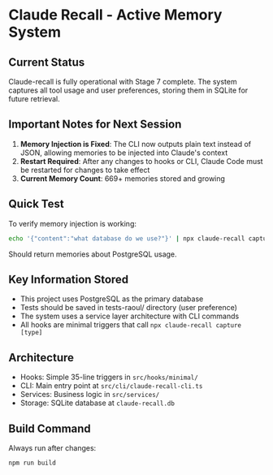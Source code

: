 # Claude Recall - Active Memory System

## Current Status
Claude-recall is fully operational with Stage 7 complete. The system captures all tool usage and user preferences, storing them in SQLite for future retrieval.

## Important Notes for Next Session
1. **Memory Injection is Fixed**: The CLI now outputs plain text instead of JSON, allowing memories to be injected into Claude's context
2. **Restart Required**: After any changes to hooks or CLI, Claude Code must be restarted for changes to take effect
3. **Current Memory Count**: 669+ memories stored and growing

## Quick Test
To verify memory injection is working:
```bash
echo '{"content":"what database do we use?"}' | npx claude-recall capture user-prompt
```

Should return memories about PostgreSQL usage.

## Key Information Stored
- This project uses PostgreSQL as the primary database
- Tests should be saved in tests-raoul/ directory (user preference)
- The system uses a service layer architecture with CLI commands
- All hooks are minimal triggers that call `npx claude-recall capture [type]`

## Architecture
- Hooks: Simple 35-line triggers in `src/hooks/minimal/`
- CLI: Main entry point at `src/cli/claude-recall-cli.ts`
- Services: Business logic in `src/services/`
- Storage: SQLite database at `claude-recall.db`

## Build Command
Always run after changes:
```bash
npm run build
```